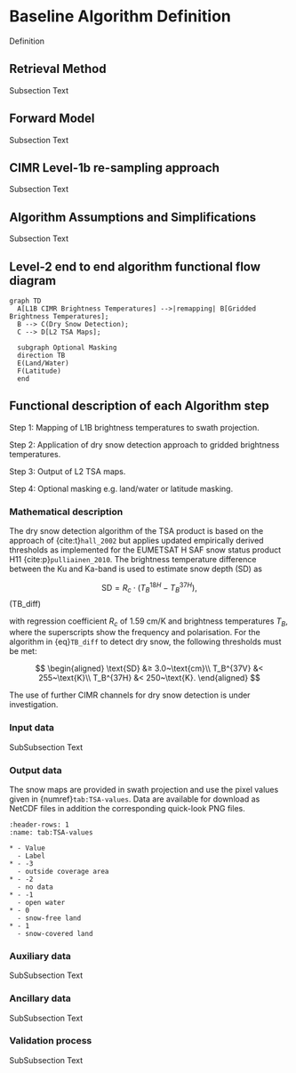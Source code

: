 # Baseline Algorithm Definition

Definition

## Retrieval Method

Subsection Text


## Forward Model

Subsection Text


## CIMR Level-1b re-sampling approach

Subsection Text


## Algorithm Assumptions and Simplifications

Subsection Text

## Level-2 end to end algorithm functional flow diagram

```{mermaid}
graph TD
  A[L1B CIMR Brightness Temperatures] -->|remapping| B[Gridded Brightness Temperatures];
  B --> C(Dry Snow Detection);
  C --> D[L2 TSA Maps];
 
  subgraph Optional Masking
  direction TB
  E(Land/Water)
  F(Latitude)
  end
```


## Functional description of each Algorithm step

Step 1: Mapping of L1B brightness temperatures to swath projection.

Step 2: Application of dry snow detection approach to gridded brightness temperatures.

Step 3: Output of L2 TSA maps.

Step 4: Optional masking e.g. land/water or latitude masking.

### Mathematical description

The dry snow detection algorithm of the TSA product is based on the approach of {cite:t}`hall_2002` but applies updated empirically derived thresholds as implemented for the EUMETSAT H SAF snow status product H11 {cite:p}`pulliainen_2010`. The brightness temperature difference between the Ku and Ka-band is used to estimate snow depth (SD) as

$$
\text{SD} = R_c \cdot (T_B^{18H}-T_B^{37H}),
$$ (TB_diff)

with regression coefficient $R_c$ of 1.59 cm/K and brightness temperatures $T_B$, where the superscripts show the frequency and polarisation.
For the algorithm in {eq}`TB_diff` to detect dry snow, the following thresholds must be met:

$$
\begin{aligned}
\text{SD} &≥ 3.0~\text{cm}\\
T_B^{37V} &< 255~\text{K}\\
T_B^{37H} &< 250~\text{K}.
\end{aligned}
$$

The use of further CIMR channels for dry snow detection is under investigation.

### Input data

SubSubsection Text

### Output data

The snow maps are provided in swath projection and use the pixel values given in {numref}`tab:TSA-values`. Data are available for download as NetCDF files in addition the corresponding quick-look PNG files.

```{list-table} Snow map values
:header-rows: 1
:name: tab:TSA-values

* - Value
  - Label
* - -3
  - outside coverage area
* - -2
  - no data
* - -1
  - open water
* - 0
  - snow-free land
* - 1
  - snow-covered land
```

### Auxiliary data

SubSubsection Text

### Ancillary data

SubSubsection Text

### Validation process

SubSubsection Text


